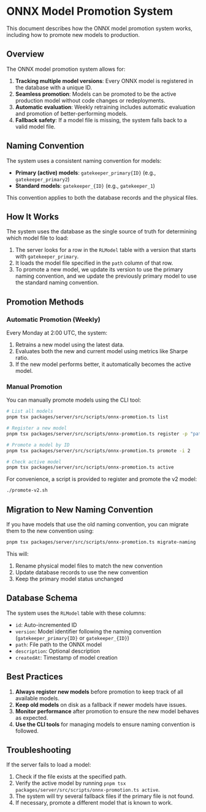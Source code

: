 # ONNX Model Promotion System

This document describes how the ONNX model promotion system works, including how to promote new models to production.

## Overview

The ONNX model promotion system allows for:

1. **Tracking multiple model versions**: Every ONNX model is registered in the database with a unique ID.
2. **Seamless promotion**: Models can be promoted to be the active production model without code changes or redeployments.
3. **Automatic evaluation**: Weekly retraining includes automatic evaluation and promotion of better-performing models.
4. **Fallback safety**: If a model file is missing, the system falls back to a valid model file.

## Naming Convention

The system uses a consistent naming convention for models:

- **Primary (active) models**: `gatekeeper_primary{ID}` (e.g., `gatekeeper_primary2`)
- **Standard models**: `gatekeeper_{ID}` (e.g., `gatekeeper_1`)

This convention applies to both the database records and the physical files.

## How It Works

The system uses the database as the single source of truth for determining which model file to load:

1. The server looks for a row in the `RLModel` table with a version that starts with `gatekeeper_primary`.
2. It loads the model file specified in the `path` column of that row.
3. To promote a new model, we update its version to use the primary naming convention, and we update the previously primary model to use the standard naming convention.

## Promotion Methods

### Automatic Promotion (Weekly)

Every Monday at 2:00 UTC, the system:

1. Retrains a new model using the latest data.
2. Evaluates both the new and current model using metrics like Sharpe ratio.
3. If the new model performs better, it automatically becomes the active model.

### Manual Promotion

You can manually promote models using the CLI tool:

```bash
# List all models
pnpm tsx packages/server/src/scripts/onnx-promotion.ts list

# Register a new model
pnpm tsx packages/server/src/scripts/onnx-promotion.ts register -p "path/to/model.onnx" -n "Description"

# Promote a model by ID
pnpm tsx packages/server/src/scripts/onnx-promotion.ts promote -i 2

# Check active model
pnpm tsx packages/server/src/scripts/onnx-promotion.ts active
```

For convenience, a script is provided to register and promote the v2 model:

```bash
./promote-v2.sh
```

## Migration to New Naming Convention

If you have models that use the old naming convention, you can migrate them to the new convention using:

```bash
pnpm tsx packages/server/src/scripts/onnx-promotion.ts migrate-naming
```

This will:
1. Rename physical model files to match the new convention
2. Update database records to use the new convention
3. Keep the primary model status unchanged

## Database Schema

The system uses the `RLModel` table with these columns:

- `id`: Auto-incremented ID
- `version`: Model identifier following the naming convention (`gatekeeper_primary{ID}` or `gatekeeper_{ID}`)
- `path`: File path to the ONNX model
- `description`: Optional description
- `createdAt`: Timestamp of model creation

## Best Practices

1. **Always register new models** before promotion to keep track of all available models.
2. **Keep old models** on disk as a fallback if newer models have issues.
3. **Monitor performance** after promotion to ensure the new model behaves as expected.
4. **Use the CLI tools** for managing models to ensure naming convention is followed.

## Troubleshooting

If the server fails to load a model:

1. Check if the file exists at the specified path.
2. Verify the active model by running `pnpm tsx packages/server/src/scripts/onnx-promotion.ts active`.
3. The system will try several fallback files if the primary file is not found.
4. If necessary, promote a different model that is known to work. 